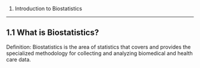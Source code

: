 1. Introduction to Biostatistics
---------------------------------------

## 1.1 What is Biostatistics?

Definition:
    Biostatistics is the area of statistics that covers and provides the specialized methodology 
    for collecting and analyzing biomedical and health care data.
